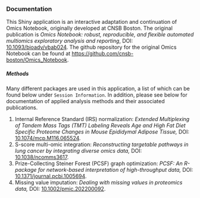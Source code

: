 ### Documentation

This Shiny application is an interactive adaptation and continuation of Omics Notebook, originally developed at CNSB Boston. The original publication is *Omics Notebook: robust, reproducible, and flexible automated multiomics exploratory analysis and reporting*, DOI: [10.1093/bioadv/vbab024](https://doi.org/10.1093%2Fbioadv%2Fvbab024). The github repository for the original Omics Notebook can be found at <https://github.com/cnsb-boston/Omics_Notebook>.

##### Methods

Many different packages are used in this application, a list of which can be found below under `Session Information`. In addition, please see below for documentation of applied analysis methods and their associated publications.

1.  Internal Reference Standard (IRS) normalization: *Extended Multiplexing of Tandem Mass Tags (TMT) Labeling Reveals Age and High Fat Diet Specific Proteome Changes in Mouse Epididymal Adipose Tissue,* DOI: [10.1074/mcp.M116.065524](https://doi.org/10.1074/mcp.m116.065524).
2.  S-score multi-omic integration: *Reconstructing targetable pathways in lung cancer by integrating diverse omics data,* DOI: [10.1038/ncomms3617](https://doi.org/10.1038/ncomms3617).
3.  Prize-Collecting Steiner Forest (PCSF) graph optimization: *PCSF: An R-package for network-based interpretation of high-throughput data,* DOI: [10.1371/journal.pcbi.1005694](https://doi.org/10.1371/journal.pcbi.1005694).
4. Missing value imputation: *Dealing with missing values in proteomics data,* DOI: [10.1002/pmic.202200092](https://doi.org/10.1002/pmic.202200092).
